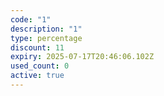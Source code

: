 ```yaml
---
code: "1"
description: "1"
type: percentage
discount: 11
expiry: 2025-07-17T20:46:06.102Z
used_count: 0
active: true
---
```

